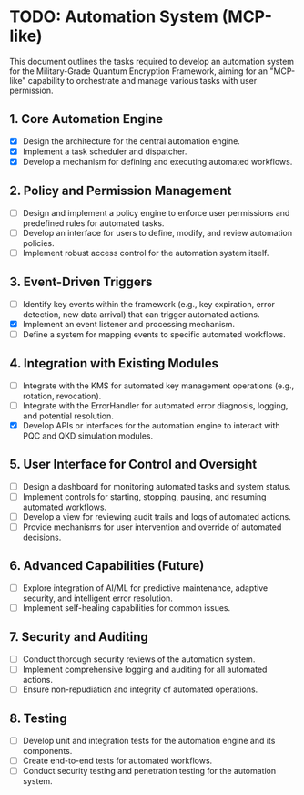 # TODO: Automation System (MCP-like)

This document outlines the tasks required to develop an automation system for the Military-Grade Quantum Encryption Framework, aiming for an "MCP-like" capability to orchestrate and manage various tasks with user permission.

## 1. Core Automation Engine
- [x] Design the architecture for the central automation engine.
- [x] Implement a task scheduler and dispatcher.
- [x] Develop a mechanism for defining and executing automated workflows.

## 2. Policy and Permission Management
- [ ] Design and implement a policy engine to enforce user permissions and predefined rules for automated tasks.
- [ ] Develop an interface for users to define, modify, and review automation policies.
- [ ] Implement robust access control for the automation system itself.

## 3. Event-Driven Triggers
- [ ] Identify key events within the framework (e.g., key expiration, error detection, new data arrival) that can trigger automated actions.
- [x] Implement an event listener and processing mechanism.
- [ ] Define a system for mapping events to specific automated workflows.

## 4. Integration with Existing Modules
- [ ] Integrate with the KMS for automated key management operations (e.g., rotation, revocation).
- [ ] Integrate with the ErrorHandler for automated error diagnosis, logging, and potential resolution.
- [x] Develop APIs or interfaces for the automation engine to interact with PQC and QKD simulation modules.

## 5. User Interface for Control and Oversight
- [ ] Design a dashboard for monitoring automated tasks and system status.
- [ ] Implement controls for starting, stopping, pausing, and resuming automated workflows.
- [ ] Develop a view for reviewing audit trails and logs of automated actions.
- [ ] Provide mechanisms for user intervention and override of automated decisions.

## 6. Advanced Capabilities (Future)
- [ ] Explore integration of AI/ML for predictive maintenance, adaptive security, and intelligent error resolution.
- [ ] Implement self-healing capabilities for common issues.

## 7. Security and Auditing
- [ ] Conduct thorough security reviews of the automation system.
- [ ] Implement comprehensive logging and auditing for all automated actions.
- [ ] Ensure non-repudiation and integrity of automated operations.

## 8. Testing
- [ ] Develop unit and integration tests for the automation engine and its components.
- [ ] Create end-to-end tests for automated workflows.
- [ ] Conduct security testing and penetration testing for the automation system.